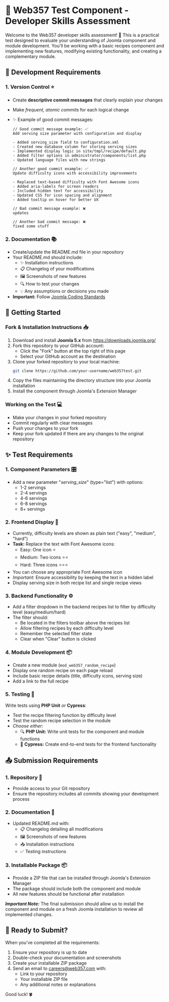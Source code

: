# 🚀 Web357 Test Component - Developer Skills Assessment

Welcome to the Web357 developer skills assessment! 👋 This is a practical test designed to evaluate your understanding of Joomla component and module development. You'll be working with a basic recipes component and implementing new features, modifying existing functionality, and creating a complementary module.

## 📝 Development Requirements

### 1. Version Control ⭐

-   Create **descriptive commit messages** that clearly explain your changes
-   Make _frequent, atomic commits_ for each logical change
-   ✨ Example of good commit messages:

    ```
    // Good commit message example: ✅
    Add serving size parameter with configuration and display

    - Added serving_size field to configuration.xml
    - Created new database column for storing serving sizes
    - Implemented display logic in site/tmpl/recipe/default.php
    - Added filter options in administrator/components/list.php
    - Updated language files with new strings

    // Another good commit example: ✅
    Update difficulty icons with accessibility improvements

    - Replaced text-based difficulty with Font Awesome icons
    - Added aria-labels for screen readers
    - Included hidden text for accessibility
    - Updated CSS for icon spacing and alignment
    - Added tooltip on hover for better UX

    // Bad commit message example: ❌
    updates

    // Another bad commit message: ❌
    fixed some stuff
    ```

### 2. Documentation 📚

-   Create/update the README.md file in your repository
-   Your README.md should include:
    -   ✨ Installation instructions
    -   📋 Changelog of your modifications
    -   🖼️ Screenshots of new features
    -   🔍 How to test your changes
    -   💡 Any assumptions or decisions you made
-   **Important:** Follow [Joomla Coding Standards](https://developer.joomla.org/coding-standards/basic-guidelines.html)

## 🔧 Getting Started

### Fork & Installation Instructions 📥

1. Download and install **Joomla 5.x** from https://downloads.joomla.org/
2. Fork this repository to your GitHub account:
    - Click the "Fork" button at the top right of this page
    - Select your GitHub account as the destination
3. Clone your forked repository to your local machine:
    ```bash
    git clone https://github.com/your-username/web357test.git
    ```
4. Copy the files maintaining the directory structure into your Joomla installation
5. Install the component through Joomla's Extension Manager

### Working on the Test 💻

-   Make your changes in your forked repository
-   Commit regularly with clear messages
-   Push your changes to your fork
-   Keep your fork updated if there are any changes to the original repository

## ✨ Test Requirements

### 1. Component Parameters 🎛️

-   Add a new parameter "_serving_size_" (type="list") with options:
    -   1-2 servings
    -   2-4 servings
    -   4-6 servings
    -   6-8 servings
    -   8+ servings

### 2. Frontend Display 🎨

-   Currently, difficulty levels are shown as plain text ("easy", "medium", "hard")
-   **Task:** Replace the text with Font Awesome icons:
    -   Easy: One icon ⭐
    -   Medium: Two icons ⭐⭐
    -   Hard: Three icons ⭐⭐⭐
-   You can choose any appropriate Font Awesome icon
-   _Important:_ Ensure accessibility by keeping the text in a hidden label
-   Display serving size in both recipe list and single recipe views

### 3. Backend Functionality ⚙️

-   Add a filter dropdown in the backend recipes list to filter by difficulty level (easy/medium/hard)
-   The filter should:
    -   Be located in the filters toolbar above the recipes list
    -   Allow filtering recipes by each difficulty level
    -   Remember the selected filter state
    -   Clear when "Clear" button is clicked

### 4. Module Development 📦

-   Create a new module (`mod_web357_random_recipe`)
-   Display one random recipe on each page reload
-   Include basic recipe details (title, difficulty icons, serving size)
-   Add a link to the full recipe

### 5. Testing 🧪

Write tests using **PHP Unit** _or_ **Cypress**:

-   Test the recipe filtering function by difficulty level
-   Test the random recipe selection in the module
-   _Choose either:_
    -   🔍 **PHP Unit:** Write unit tests for the component and module functions
    -   🔄 **Cypress:** Create end-to-end tests for the frontend functionality

## 📤 Submission Requirements

### 1. Repository 📁

-   Provide access to your Git repository
-   Ensure the repository includes all commits showing your development process

### 2. Documentation 📝

-   Updated README.md with:
    -   📋 Changelog detailing all modifications
    -   🖼️ Screenshots of new features
    -   📥 Installation instructions
    -   ✅ Testing instructions

### 3. Installable Package 📦

-   Provide a ZIP file that can be installed through Joomla's Extension Manager
-   The package should include both the component and module
-   All new features should be functional after installation

**_Important Note:_** The final submission should allow us to install the component and module on a fresh Joomla installation to review all implemented changes.

## 📮 Ready to Submit?

When you've completed all the requirements:

1. Ensure your repository is up to date
2. Double-check your documentation and screenshots
3. Create your installable ZIP package
4. Send an email to careers@web357.com with:
    - Link to your repository
    - Your installable ZIP file
    - Any additional notes or explanations

Good luck! 🍀
